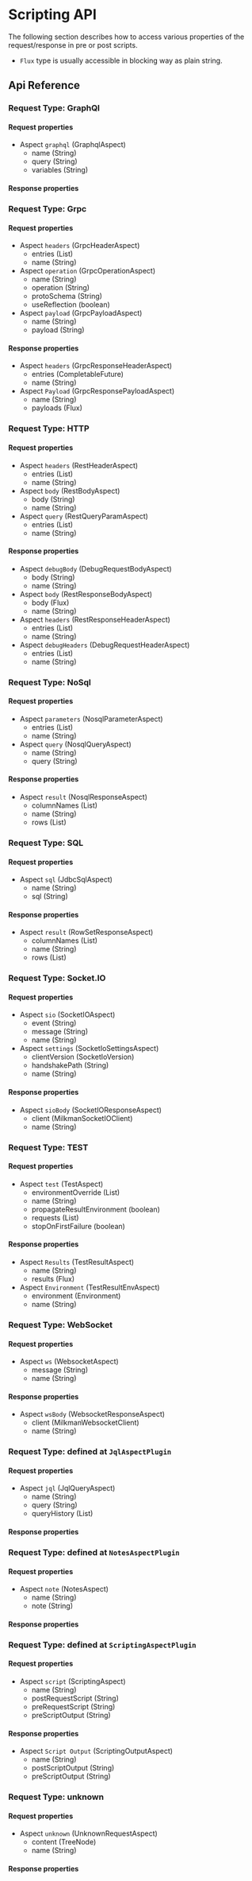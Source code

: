 # Scripting API

The following section describes how to access various properties of the request/response in 
pre or post scripts.

* `Flux` type is usually accessible in blocking way as plain string.

## Api Reference

### Request Type: GraphQl

#### Request properties

* Aspect `graphql` (GraphqlAspect)
  * name (String)
  * query (String)
  * variables (String)
#### Response properties


### Request Type: Grpc

#### Request properties

* Aspect `headers` (GrpcHeaderAspect)
  * entries (List)
  * name (String)
* Aspect `operation` (GrpcOperationAspect)
  * name (String)
  * operation (String)
  * protoSchema (String)
  * useReflection (boolean)
* Aspect `payload` (GrpcPayloadAspect)
  * name (String)
  * payload (String)
#### Response properties

* Aspect `headers` (GrpcResponseHeaderAspect)
  * entries (CompletableFuture)
  * name (String)
* Aspect `Payload` (GrpcResponsePayloadAspect)
  * name (String)
  * payloads (Flux)

### Request Type: HTTP

#### Request properties

* Aspect `headers` (RestHeaderAspect)
  * entries (List)
  * name (String)
* Aspect `body` (RestBodyAspect)
  * body (String)
  * name (String)
* Aspect `query` (RestQueryParamAspect)
  * entries (List)
  * name (String)
#### Response properties

* Aspect `debugBody` (DebugRequestBodyAspect)
  * body (String)
  * name (String)
* Aspect `body` (RestResponseBodyAspect)
  * body (Flux)
  * name (String)
* Aspect `headers` (RestResponseHeaderAspect)
  * entries (List)
  * name (String)
* Aspect `debugHeaders` (DebugRequestHeaderAspect)
  * entries (List)
  * name (String)

### Request Type: NoSql

#### Request properties

* Aspect `parameters` (NosqlParameterAspect)
  * entries (List)
  * name (String)
* Aspect `query` (NosqlQueryAspect)
  * name (String)
  * query (String)
#### Response properties

* Aspect `result` (NosqlResponseAspect)
  * columnNames (List)
  * name (String)
  * rows (List)

### Request Type: SQL

#### Request properties

* Aspect `sql` (JdbcSqlAspect)
  * name (String)
  * sql (String)
#### Response properties

* Aspect `result` (RowSetResponseAspect)
  * columnNames (List)
  * name (String)
  * rows (List)

### Request Type: Socket.IO

#### Request properties

* Aspect `sio` (SocketIOAspect)
  * event (String)
  * message (String)
  * name (String)
* Aspect `settings` (SocketIoSettingsAspect)
  * clientVersion (SocketIoVersion)
  * handshakePath (String)
  * name (String)
#### Response properties

* Aspect `sioBody` (SocketIOResponseAspect)
  * client (MilkmanSocketIOClient)
  * name (String)

### Request Type: TEST

#### Request properties

* Aspect `test` (TestAspect)
  * environmentOverride (List)
  * name (String)
  * propagateResultEnvironment (boolean)
  * requests (List)
  * stopOnFirstFailure (boolean)
#### Response properties

* Aspect `Results` (TestResultAspect)
  * name (String)
  * results (Flux)
* Aspect `Environment` (TestResultEnvAspect)
  * environment (Environment)
  * name (String)

### Request Type: WebSocket

#### Request properties

* Aspect `ws` (WebsocketAspect)
  * message (String)
  * name (String)
#### Response properties

* Aspect `wsBody` (WebsocketResponseAspect)
  * client (MilkmanWebsocketClient)
  * name (String)

### Request Type: defined at `JqlAspectPlugin`

#### Request properties

* Aspect `jql` (JqlQueryAspect)
  * name (String)
  * query (String)
  * queryHistory (List)
#### Response properties


### Request Type: defined at `NotesAspectPlugin`

#### Request properties

* Aspect `note` (NotesAspect)
  * name (String)
  * note (String)
#### Response properties


### Request Type: defined at `ScriptingAspectPlugin`

#### Request properties

* Aspect `script` (ScriptingAspect)
  * name (String)
  * postRequestScript (String)
  * preRequestScript (String)
  * preScriptOutput (String)
#### Response properties

* Aspect `Script Output` (ScriptingOutputAspect)
  * name (String)
  * postScriptOutput (String)
  * preScriptOutput (String)

### Request Type: unknown

#### Request properties

* Aspect `unknown` (UnknownRequestAspect)
  * content (TreeNode)
  * name (String)
#### Response properties


